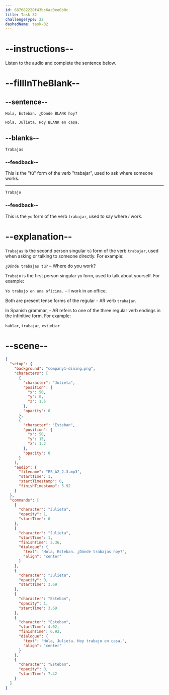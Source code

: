 ```yaml
---
id: 687682220f43bc6ac0ee0b0c
title: Task 32
challengeType: 22
dashedName: task-32
---
```


<!-- (Audio) Julieta: Hola, Esteban. ¿Dónde trabajas hoy? Esteban: Hola, Julieta. Hoy trabajo en casa. -->

# --instructions--

Listen to the audio and complete the sentence below.

# --fillInTheBlank--

## --sentence--

`Hola, Esteban. ¿Dónde BLANK hoy?`

`Hola, Julieta. Hoy BLANK en casa.`

## --blanks--

`Trabajas`

### --feedback--

This is the "tú" form of the verb "trabajar", used to ask where someone works.

---

`Trabajo`

### --feedback--

This is the `yo` form of the verb `trabajar`, used to say where *I* work.

# --explanation--

`Trabajas` is the second person singular `tú` form of the verb `trabajar`, used when asking or talking to someone directly. For example:

`¿Dónde trabajas tú?` – Where do you work?

`Trabajo` is the first person singular `yo` form, used to talk about yourself. For example:

`Yo trabajo en una oficina.` – I work in an office.

Both are present tense forms of the regular - AR verb `trabajar`.

In Spanish grammar, - AR refers to one of the three regular verb endings in the infinitive form. For example:

`hablar`, `trabajar`, `estudiar`

# --scene--

```json
{
  "setup": {
    "background": "company1-dining.png",
    "characters": [
      {
        "character": "Julieta",
        "position": {
          "x": 50,
          "y": 0,
          "z": 1.5
        },
        "opacity": 0
      },
      {
        "character": "Esteban",
        "position": {
          "x": 50,
          "y": 15,
          "z": 1.2
        },
        "opacity": 0
      }
    ],
    "audio": {
      "filename": "ES_A2_2.3.mp3",
      "startTime": 1,
      "startTimestamp": 0,
      "finishTimestamp": 5.92
    }
  },
  "commands": [
    {
      "character": "Julieta",
      "opacity": 1,
      "startTime": 0
    },
    {
      "character": "Julieta",
      "startTime": 1,
      "finishTime": 3.36,
      "dialogue": {
        "text": "Hola, Esteban. ¿Dónde trabajas hoy?",
        "align": "center"
      }
    },
    {
      "character": "Julieta",
      "opacity": 0,
      "startTime": 3.69
    },
    {
      "character": "Esteban",
      "opacity": 1,
      "startTime": 3.69
    },
    {
      "character": "Esteban",
      "startTime": 4.02,
      "finishTime": 6.92,
      "dialogue": {
        "text": "Hola, Julieta. Hoy trabajo en casa.",
        "align": "center"
      }
    },
    {
      "character": "Esteban",
      "opacity": 0,
      "startTime": 7.42
    }
  ]
}
```
